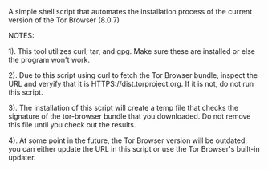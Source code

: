 A simple shell script that automates the installation process of the current version of the Tor Browser (8.0.7)

NOTES:

1). This tool utilizes curl, tar, and gpg. Make sure these are installed or else the program won't work.

2). Due to this script using curl to fetch the Tor Browser bundle, inspect the URL and veryify that it is HTTPS://dist.torproject.org.
If it is not, do not run this script. 

3). The installation of this script will create a temp file that checks the signature of the tor-browser bundle that you downloaded. Do not remove this file until you check out the results. 

4). At some point in the future, the Tor Browser version will be outdated, you can either update the URL in this script or use the Tor Browser's built-in updater. 
